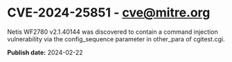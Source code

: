 # CVE-2024-25851 - cve@mitre.org

Netis WF2780 v2.1.40144 was discovered to contain a command injection vulnerability via the config_sequence parameter in other_para of cgitest.cgi.

**Publish date:** 2024-02-22

